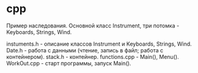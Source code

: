 cpp
===
Пример наследования.
Основной класс Instrument, три потомка - Keyboards, Strings, Wind.

instuments.h - описание классов Instrument и Keyboards, Strings, Wind.
Date.h - работа с данными (чтение, запись в файл; работа с контейнером).
stack.h - контейнер.
functions.cpp - Main(), Menu().
WorkOut.cpp - старт программы, запуск Main().
